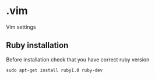.vim
====

Vim settings

## Ruby installation
Before installation check that you have correct ruby version

    sudo apt-get install ruby1.8 ruby-dev
